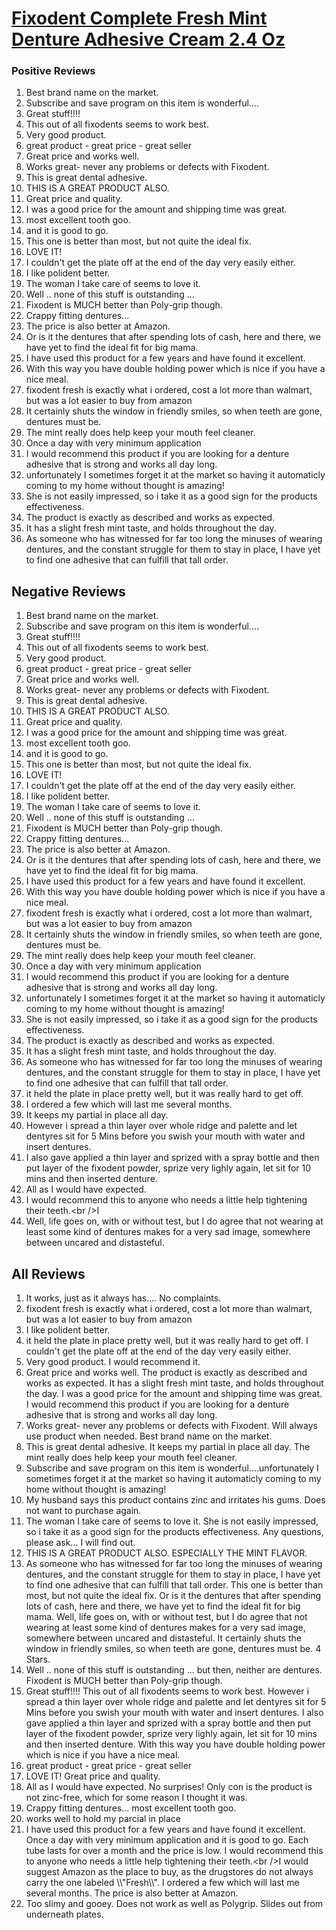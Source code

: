 # [Fixodent Complete Fresh Mint Denture Adhesive Cream 2.4 Oz](https://products.checkmycream.com/products/fixodent-complete-fresh-mint-denture-adhesive-cream-2.4-oz.html)

### Positive Reviews

<ol>
      <li>Best brand name on the market.</li>
      <li>Subscribe and save program on this item is wonderful....</li>
      <li>Great stuff!!!!  </li>
      <li>This out of all fixodents seems to work best.</li>
      <li>Very good product.</li>
      <li>great product - great price - great seller</li>
      <li>Great price and works well.</li>
      <li>Works great- never any problems or defects with Fixodent.</li>
      <li>This is great dental adhesive.</li>
      <li>THIS IS A GREAT PRODUCT ALSO.  </li>
      <li>Great price and quality.</li>
      <li>I was a good price for the amount and shipping time was great.</li>
      <li>most excellent tooth goo.</li>
      <li>and it is good to go.  </li>
      <li>This one is better than most, but not quite the ideal fix.</li>
      <li>LOVE IT!  </li>
      <li>I couldn&#x27;t get the plate off at the end of the day very easily either.</li>
      <li>I like polident better.</li>
      <li>The woman I take care of seems to love it.  </li>
      <li>Well .. none of this stuff is outstanding ...</li>
      <li>Fixodent is MUCH better than Poly-grip though.</li>
      <li>Crappy fitting dentures...</li>
      <li>The price is also better at Amazon.</li>
      <li>Or is it the dentures that after spending lots of cash, here and there, we have yet to find the ideal fit for big mama.</li>
      <li>I have used this product for a few years and have found it excellent.</li>
      <li>With this way you have double holding power which is nice if you have a nice meal.</li>
      <li>fixodent fresh is exactly what i ordered, cost a lot more than walmart, but was a lot easier to buy from amazon</li>
      <li>It certainly shuts the window in friendly smiles, so when teeth are gone, dentures must be.</li>
      <li>The mint really does help keep your mouth feel cleaner.</li>
      <li>Once a day with very minimum application</li>
      <li>I would recommend this product if you are looking for a denture adhesive that is strong and works all day long.</li>
      <li>unfortunately I sometimes forget it at the market so having it automaticly coming to my home without thought is amazing!</li>
      <li>She is not easily impressed, so i take it as a good sign for the products effectiveness.  </li>
      <li>The product is exactly as described and works as expected.</li>
      <li>It has a slight fresh mint taste, and holds throughout the day.</li>
      <li>As someone who has witnessed for far too long the minuses of wearing dentures, and the constant struggle for them to stay in place, I have yet to find one adhesive that can fulfill that tall order.</li>
</ol>


<h2>Negative Reviews</h2>
<ol>
<li> Best brand name on the market.</li>
<li> Subscribe and save program on this item is wonderful....</li>
<li> Great stuff!!!!  </li>
<li> This out of all fixodents seems to work best.</li>
<li> Very good product.</li>
<li> great product - great price - great seller</li>
<li> Great price and works well.</li>
<li> Works great- never any problems or defects with Fixodent.</li>
<li> This is great dental adhesive.</li>
<li> THIS IS A GREAT PRODUCT ALSO.  </li>
<li> Great price and quality.</li>
<li> I was a good price for the amount and shipping time was great.</li>
<li> most excellent tooth goo.</li>
<li> and it is good to go.  </li>
<li> This one is better than most, but not quite the ideal fix.</li>
<li> LOVE IT!  </li>
<li> I couldn&#x27;t get the plate off at the end of the day very easily either.</li>
<li> I like polident better.</li>
<li> The woman I take care of seems to love it.  </li>
<li> Well .. none of this stuff is outstanding ...</li>
<li> Fixodent is MUCH better than Poly-grip though.</li>
<li> Crappy fitting dentures...</li>
<li> The price is also better at Amazon.</li>
<li> Or is it the dentures that after spending lots of cash, here and there, we have yet to find the ideal fit for big mama.</li>
<li> I have used this product for a few years and have found it excellent.</li>
<li> With this way you have double holding power which is nice if you have a nice meal.</li>
<li> fixodent fresh is exactly what i ordered, cost a lot more than walmart, but was a lot easier to buy from amazon</li>
<li> It certainly shuts the window in friendly smiles, so when teeth are gone, dentures must be.</li>
<li> The mint really does help keep your mouth feel cleaner.</li>
<li> Once a day with very minimum application</li>
<li> I would recommend this product if you are looking for a denture adhesive that is strong and works all day long.</li>
<li> unfortunately I sometimes forget it at the market so having it automaticly coming to my home without thought is amazing!</li>
<li> She is not easily impressed, so i take it as a good sign for the products effectiveness.  </li>
<li> The product is exactly as described and works as expected.</li>
<li> It has a slight fresh mint taste, and holds throughout the day.</li>
<li> As someone who has witnessed for far too long the minuses of wearing dentures, and the constant struggle for them to stay in place, I have yet to find one adhesive that can fulfill that tall order.</li>
<li> it held the plate in place pretty well, but it was really hard to get off.</li>
<li> I ordered a few which will last me several months.</li>
<li> It keeps my partial in place all day.</li>
<li> However i spread a thin layer over whole ridge and palette and let dentyres sit for 5  Mins before you swish your mouth with water and insert dentures.</li>
<li> I also gave applied a thin layer and sprized with a spray bottle and then put layer of the fixodent powder, sprize very lighly again, let sit for 10 mins and then inserted denture.  </li>
<li> All as I would have expected.  </li>
<li> I would recommend this to anyone who needs a little help tightening their teeth.&lt;br /&gt;I</li>
<li> Well, life goes on, with or without test, but I do agree that not wearing at least some kind of dentures makes for a very sad image, somewhere between uncared and distasteful.</li>
</ol>

<h2>All Reviews</h2>

<ol>
    <li> It works, just as it always has....  No complaints.</li>
    <li> fixodent fresh is exactly what i ordered, cost a lot more than walmart, but was a lot easier to buy from amazon</li>
    <li> I like polident better.</li>
    <li> it held the plate in place pretty well, but it was really hard to get off. I couldn&#x27;t get the plate off at the end of the day very easily either.</li>
    <li> Very good product. I would recommend it.</li>
    <li> Great price and works well. The product is exactly as described and works as expected. It has a slight fresh mint taste, and holds throughout the day. I was a good price for the amount and shipping time was great. I would recommend this product if you are looking for a denture adhesive that is strong and works all day long.</li>
    <li> Works great- never any problems or defects with Fixodent. Will always use product when needed. Best brand name on the market.</li>
    <li> This is great dental adhesive. It keeps my partial in place all day. The mint really does help keep your mouth feel cleaner.</li>
    <li> Subscribe and save program on this item is wonderful....unfortunately I sometimes forget it at the market so having it automaticly coming to my home without thought is amazing!</li>
    <li> My husband says this product contains zinc and irritates his gums. Does not want to purchase again.</li>
    <li> The woman I take care of seems to love it.  She is not easily impressed, so i take it as a good sign for the products effectiveness.  Any questions, please ask...  I will find out.</li>
    <li> THIS IS A GREAT PRODUCT ALSO.  ESPECIALLY THE MINT FLAVOR.</li>
    <li> As someone who has witnessed for far too long the minuses of wearing dentures, and the constant struggle for them to stay in place, I have yet to find one adhesive that can fulfill that tall order. This one is better than most, but not quite the ideal fix. Or is it the dentures that after spending lots of cash, here and there, we have yet to find the ideal fit for big mama. Well, life goes on, with or without test, but I do agree that not wearing at least some kind of dentures makes for a very sad image, somewhere between uncared and distasteful. It certainly shuts the window in friendly smiles, so when teeth are gone, dentures must be. 4 Stars.</li>
    <li> Well .. none of this stuff is outstanding ... but then, neither are dentures.  Fixodent is MUCH better than Poly-grip though.</li>
    <li> Great stuff!!!!  This out of all fixodents seems to work best. However i spread a thin layer over whole ridge and palette and let dentyres sit for 5  Mins before you swish your mouth with water and insert dentures. I also gave applied a thin layer and sprized with a spray bottle and then put layer of the fixodent powder, sprize very lighly again, let sit for 10 mins and then inserted denture.  With this way you have double holding power which is nice if you have a nice meal.</li>
    <li> great product - great price - great seller</li>
    <li> LOVE IT!  Great price and quality.</li>
    <li> All as I would have expected.  No surprises!  Only con is the product is not zinc-free, which for some reason I thought it was.</li>
    <li> Crappy fitting dentures... most excellent tooth goo.</li>
    <li> works well to hold my parcial in place</li>
    <li> I have used this product for a few years and have found it excellent. Once a day with very minimum application and it is good to go.  Each tube lasts for over a month and the price is low.  I would recommend this to anyone who needs a little help tightening their teeth.&lt;br /&gt;I would suggest Amazon as the place to buy, as the drugstores do not always carry the one labeled \\&quot;Fresh\\&quot;.  I ordered a few which will last me several months. The price is also better at Amazon.</li>
    <li> Too slimy and gooey. Does not work as well as Polygrip. Slides out from underneath plates.</li>
</ol>




